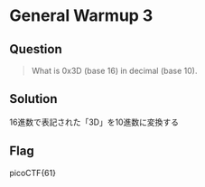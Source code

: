 # General Warmup 3

## Question

> What is 0x3D (base 16) in decimal (base 10).   

## Solution  

16進数で表記された「3D」を10進数に変換する　　

## Flag

picoCTF{61}
